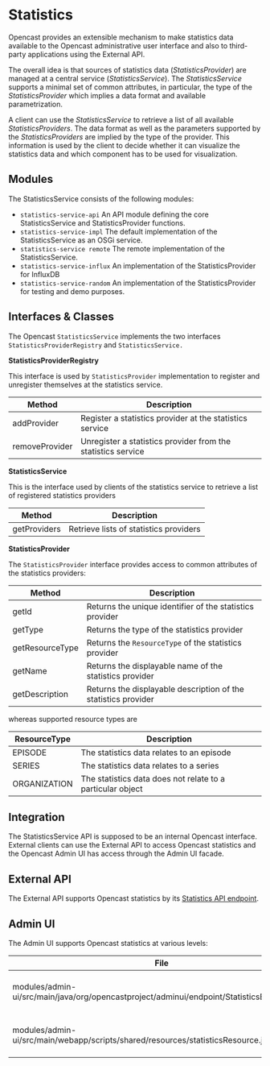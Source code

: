 Statistics
==========

Opencast provides an extensible mechanism to make statistics data available to the Opencast administrative user
interface and also to third-party applications using the External API.

The overall idea is that sources of statistics data (*StatisticsProvider*) are managed at a central service
(*StatisticsService*). The *StatisticsService* supports a minimal set of common attributes, in particular, the type
of the *StatisticsProvider* which implies a data format and available parametrization.

A client can use the *StatisticsService* to retrieve a list of all available *StatisticsProviders*. The data format
as well as the parameters supported by the *StatisticsProviders* are implied by the type of the provider. This
information is used by the client to decide whether it can visualize the statistics data and which component has
to be used for visualization.

Modules
-------

The StatisticsService consists of the following modules:

* `statistics-service-api`
An API module defining the core StatisticsService and StatisticsProvider functions.
* `statistics-service-impl`
The default implementation of the StatisticsService as an OSGi service.
* `statistics-service remote`
The remote implementation of the StatisticsService.
* `statistics-service-influx`
An implementation of the StatisticsProvider for InfluxDB
* `statistics-service-random`
An implementation of the StatisticsProvider for testing and demo purposes.

Interfaces & Classes
--------------------

The Opencast `StatisticsService` implements the two interfaces `StatisticsProviderRegistry` and
`StatisticsService.`

**StatisticsProviderRegistry**

This interface is used by `StatisticsProvider` implementation to register and unregister themselves at the
statistics service.

Method         | Description
---------------|------------
addProvider    | Register a statistics provider at the statistics service
removeProvider | Unregister a statistics provider from the statistics service

**StatisticsService**

This is the interface used by clients of the statistics service to retrieve a list of registered statistics
providers

Method         | Description
---------------|------------
getProviders   | Retrieve lists of statistics providers

**StatisticsProvider**

The `StatisticsProvider` interface provides access to common attributes of the statistics providers:

Method          | Description
----------------|------------
getId           | Returns the unique identifier of the statistics provider
getType         | Returns the type of the statistics provider
getResourceType | Returns the `ResourceType` of the statistics provider
getName         | Returns the displayable name of the statistics provider
getDescription  | Returns the displayable description of the statistics provider

whereas supported resource types are

ResourceType    | Description
----------------|------------
EPISODE         | The statistics data relates to an episode
SERIES          | The statistics data relates to a series
ORGANIZATION    | The statistics data does not relate to a particular object

Integration
-----------

The StatisticsService API is supposed to be an internal Opencast interface. External clients can use the External API
to access Opencast statistics and the Opencast Admin UI has access through the Admin UI facade.

External API
------------

The External API supports Opencast statistics by its [Statistics API endpoint](api/statistics-api.md).

Admin UI
--------

The Admin UI supports Opencast statistics at various levels:

File                                                                                        | Description
--------------------------------------------------------------------------------------------|------------
modules/admin-ui/src/main/java/org/opencastproject/adminui/endpoint/StatisticsEndpoint.java | Implementation of the Statistics endpoint for the Admin UI facade
modules/admin-ui/src/main/webapp/scripts/shared/resources/statisticsResource.js             | Abstracts StatisticsEndpoint for use in the web application



